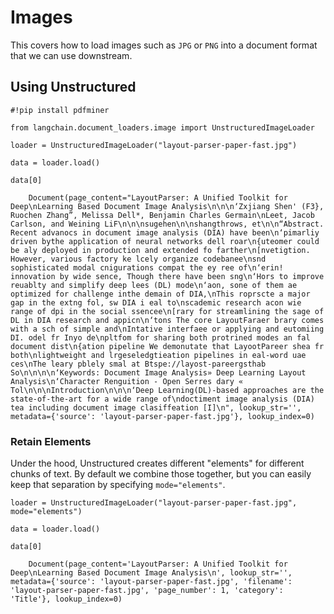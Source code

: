 Images
======

This covers how to load images such as `JPG` or `PNG` into a document format that we can use downstream.

Using Unstructured[​](#using-unstructured "Direct link to Using Unstructured")
------------------------------------------------------------------------------

    #!pip install pdfminer

    from langchain.document_loaders.image import UnstructuredImageLoader

    loader = UnstructuredImageLoader("layout-parser-paper-fast.jpg")

    data = loader.load()

    data[0]

        Document(page_content="LayoutParser: A Unified Toolkit for Deep\nLearning Based Document Image Analysis\n\n\n‘Zxjiang Shen' (F3}, Ruochen Zhang”, Melissa Dell*, Benjamin Charles Germain\nLeet, Jacob Carlson, and Weining LiF\n\n\nsugehen\n\nshangthrows, et\n\n“Abstract. Recent advanocs in document image analysis (DIA) have been\n‘pimarliy driven bythe application of neural networks dell roar\n{uteomer could be aly deployed in production and extended fo farther\n[nvetigtion. However, various factory ke lcely organize codebanee\nsnd sophisticated modal cnigurations compat the ey ree of\n‘erin! innovation by wide sence, Though there have been sng\n‘Hors to improve reuablty and simplify deep lees (DL) mode\n‘aon, sone of them ae optimized for challenge inthe demain of DIA,\nThis roprscte a major gap in the extng fol, sw DIA i eal to\nscademic research acon wie range of dpi in the social ssencee\n[rary for streamlining the sage of DL in DIA research and appicn\n‘tons The core LayoutFaraer brary comes with a sch of simple and\nIntative interfaee or applying and eutomiing DI. odel fr Inyo de\npltfom for sharing both protrined modes an fal document dist\n{ation pipeline We demonutate that LayootPareer shea fr both\nlightweight and lrgeseledgtieation pipelines in eal-word uae ces\nThe leary pblely smal at Btspe://layost-pareergsthab So\n\n\n\n‘Keywords: Document Image Analysis» Deep Learning Layout Analysis\n‘Character Renguition - Open Serres dary « Tol\n\n\nIntroduction\n\n\n‘Deep Learning(DL)-based approaches are the state-of-the-art for a wide range of\ndoctiment image analysis (DIA) tea including document image clasiffeation [I]\n", lookup_str='', metadata={'source': 'layout-parser-paper-fast.jpg'}, lookup_index=0)

### Retain Elements[​](#retain-elements "Direct link to Retain Elements")

Under the hood, Unstructured creates different "elements" for different chunks of text. By default we combine those together, but you can easily keep that separation by specifying `mode="elements"`.

    loader = UnstructuredImageLoader("layout-parser-paper-fast.jpg", mode="elements")

    data = loader.load()

    data[0]

        Document(page_content='LayoutParser: A Unified Toolkit for Deep\nLearning Based Document Image Analysis\n', lookup_str='', metadata={'source': 'layout-parser-paper-fast.jpg', 'filename': 'layout-parser-paper-fast.jpg', 'page_number': 1, 'category': 'Title'}, lookup_index=0)